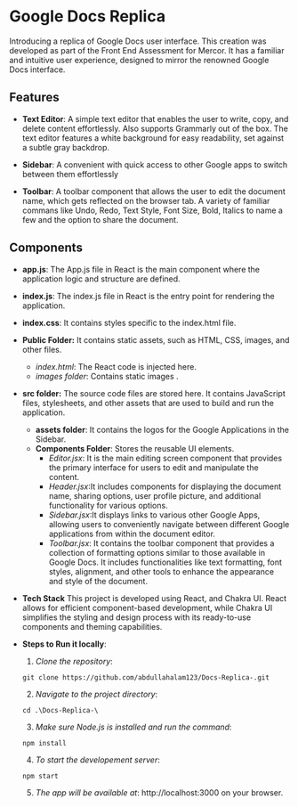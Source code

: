 
# Google Docs Replica

Introducing a replica of Google Docs user interface. This creation was developed as part of the Front End Assessment for Mercor. It has a familiar and intuitive user experience, designed to mirror the renowned Google Docs interface.


## Features
- **Text Editor**: A simple text editor that enables the user to write, copy, and delete content effortlessly. Also supports Grammarly out of the box. The text editor features a white background for easy readability, set against a subtle gray backdrop.

- **Sidebar**: A convenient with quick access to other Google apps to switch between them effortlessly

- **Toolbar**: A toolbar component that allows the user to edit the document name, which gets reflected on the browser tab. A variety of familiar commans like Undo, Redo, Text Style, Font Size, Bold, Italics to name a few and the option to share the document.


## Components
- **app.js**: The App.js file in React is the main component where the application logic and structure are defined.
- **index.js**: The index.js file in React is the entry point for rendering the application.
- **index.css**: It contains styles specific to the index.html file.
- **Public Folder:** It contains static assets, such as HTML, CSS, images, and other files.
    - *index.html*: The React code is injected here.
    - *images folder*: Contains static images .



- **src folder:** The source code files are stored here. It contains JavaScript files, stylesheets, and other assets that are used to build and run the application.
    - **assets folder**: It contains the logos for the Google Applications in the Sidebar.
    - **Components Folder**: Stores the reusable UI elements.
        - *Editor.jsx*: It is the main editing screen component that provides the primary interface for users to edit and manipulate the content.
        - *Header.jsx*:It includes components for displaying the document name, sharing options, user profile picture, and additional functionality for various options.
        - *Sidebar.jsx*:It displays links to various other Google Apps, allowing users to conveniently navigate between different Google applications from within the document editor.
        - *Toolbar.jsx*: It contains the toolbar component that provides a collection of formatting options similar to those available in Google Docs. It includes functionalities like text formatting, font styles, alignment, and other tools to enhance the appearance and style of the document.

- **Tech Stack**
This project is developed using React, and Chakra UI. React allows for efficient component-based development, while Chakra UI simplifies the styling and design process with its ready-to-use components and theming capabilities.

- **Steps to Run it locally**:

    1. *Clone the repository*:

   ```shell
   git clone https://github.com/abdullahalam123/Docs-Replica-.git
   ```
   
    2. *Navigate to the project directory*:
   ```shell
   cd .\Docs-Replica-\
   ```
    3. *Make sure Node.js is installed and run the command*:
   ```shell
   npm install
   ```
    4. *To start the developement server*:
   ```shell
   npm start
   ```
    5. *The app will be available at*: http://localhost:3000 on your browser.

